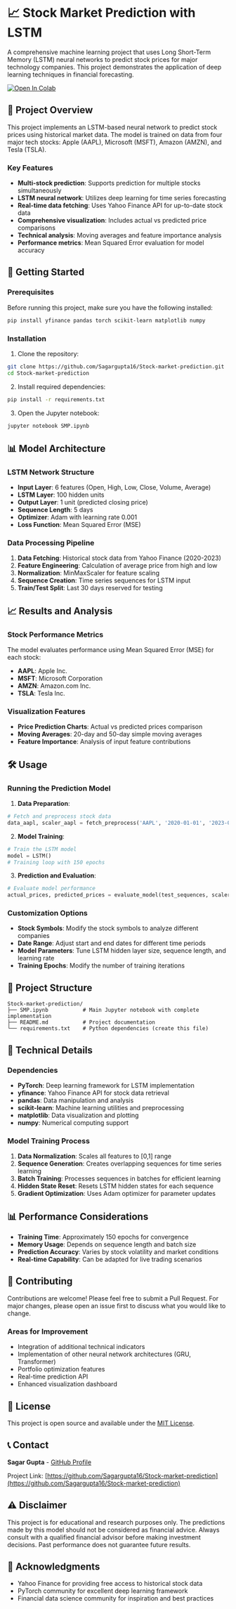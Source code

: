 # 📈 Stock Market Prediction with LSTM

A comprehensive machine learning project that uses Long Short-Term Memory (LSTM) neural networks to predict stock prices for major technology companies. This project demonstrates the application of deep learning techniques in financial forecasting.

[![Open In Colab](https://colab.research.google.com/assets/colab-badge.svg)](https://colab.research.google.com/github/Sagargupta16/Stock-market-prediction/blob/main/SMP.ipynb)

## 🎯 Project Overview

This project implements an LSTM-based neural network to predict stock prices using historical market data. The model is trained on data from four major tech stocks: Apple (AAPL), Microsoft (MSFT), Amazon (AMZN), and Tesla (TSLA).

### Key Features

- **Multi-stock prediction**: Supports prediction for multiple stocks simultaneously
- **LSTM neural network**: Utilizes deep learning for time series forecasting
- **Real-time data fetching**: Uses Yahoo Finance API for up-to-date stock data
- **Comprehensive visualization**: Includes actual vs predicted price comparisons
- **Technical analysis**: Moving averages and feature importance analysis
- **Performance metrics**: Mean Squared Error evaluation for model accuracy

## 🚀 Getting Started

### Prerequisites

Before running this project, make sure you have the following installed:

```bash
pip install yfinance pandas torch scikit-learn matplotlib numpy
```

### Installation

1. Clone the repository:

```bash
git clone https://github.com/Sagargupta16/Stock-market-prediction.git
cd Stock-market-prediction
```

2. Install required dependencies:

```bash
pip install -r requirements.txt
```

3. Open the Jupyter notebook:

```bash
jupyter notebook SMP.ipynb
```

## 📊 Model Architecture

### LSTM Network Structure

- **Input Layer**: 6 features (Open, High, Low, Close, Volume, Average)
- **LSTM Layer**: 100 hidden units
- **Output Layer**: 1 unit (predicted closing price)
- **Sequence Length**: 5 days
- **Optimizer**: Adam with learning rate 0.001
- **Loss Function**: Mean Squared Error (MSE)

### Data Processing Pipeline

1. **Data Fetching**: Historical stock data from Yahoo Finance (2020-2023)
2. **Feature Engineering**: Calculation of average price from high and low
3. **Normalization**: MinMaxScaler for feature scaling
4. **Sequence Creation**: Time series sequences for LSTM input
5. **Train/Test Split**: Last 30 days reserved for testing

## 📈 Results and Analysis

### Stock Performance Metrics

The model evaluates performance using Mean Squared Error (MSE) for each stock:

- **AAPL**: Apple Inc.
- **MSFT**: Microsoft Corporation
- **AMZN**: Amazon.com Inc.
- **TSLA**: Tesla Inc.

### Visualization Features

- **Price Prediction Charts**: Actual vs predicted prices comparison
- **Moving Averages**: 20-day and 50-day simple moving averages
- **Feature Importance**: Analysis of input feature contributions

## 🛠️ Usage

### Running the Prediction Model

1. **Data Preparation**:

```python
# Fetch and preprocess stock data
data_aapl, scaler_aapl = fetch_preprocess('AAPL', '2020-01-01', '2023-01-01')
```

2. **Model Training**:

```python
# Train the LSTM model
model = LSTM()
# Training loop with 150 epochs
```

3. **Prediction and Evaluation**:

```python
# Evaluate model performance
actual_prices, predicted_prices = evaluate_model(test_sequences, scaler, model, 'AAPL')
```

### Customization Options

- **Stock Symbols**: Modify the stock symbols to analyze different companies
- **Date Range**: Adjust start and end dates for different time periods
- **Model Parameters**: Tune LSTM hidden layer size, sequence length, and learning rate
- **Training Epochs**: Modify the number of training iterations

## 📁 Project Structure

```text
Stock-market-prediction/
├── SMP.ipynb           # Main Jupyter notebook with complete implementation
├── README.md           # Project documentation
└── requirements.txt    # Python dependencies (create this file)
```

## 🔧 Technical Details

### Dependencies

- **PyTorch**: Deep learning framework for LSTM implementation
- **yfinance**: Yahoo Finance API for stock data retrieval
- **pandas**: Data manipulation and analysis
- **scikit-learn**: Machine learning utilities and preprocessing
- **matplotlib**: Data visualization and plotting
- **numpy**: Numerical computing support

### Model Training Process

1. **Data Normalization**: Scales all features to [0,1] range
2. **Sequence Generation**: Creates overlapping sequences for time series learning
3. **Batch Training**: Processes sequences in batches for efficient learning
4. **Hidden State Reset**: Resets LSTM hidden states for each sequence
5. **Gradient Optimization**: Uses Adam optimizer for parameter updates

## 📊 Performance Considerations

- **Training Time**: Approximately 150 epochs for convergence
- **Memory Usage**: Depends on sequence length and batch size
- **Prediction Accuracy**: Varies by stock volatility and market conditions
- **Real-time Capability**: Can be adapted for live trading scenarios

## 🤝 Contributing

Contributions are welcome! Please feel free to submit a Pull Request. For major changes, please open an issue first to discuss what you would like to change.

### Areas for Improvement

- Integration of additional technical indicators
- Implementation of other neural network architectures (GRU, Transformer)
- Portfolio optimization features
- Real-time prediction API
- Enhanced visualization dashboard

## 📝 License

This project is open source and available under the [MIT License](LICENSE).

## 📞 Contact

**Sagar Gupta** - [GitHub Profile](https://github.com/Sagargupta16)

Project Link: [https://github.com/Sagargupta16/Stock-market-prediction](https://github.com/Sagargupta16/Stock-market-prediction)

## ⚠️ Disclaimer

This project is for educational and research purposes only. The predictions made by this model should not be considered as financial advice. Always consult with a qualified financial advisor before making investment decisions. Past performance does not guarantee future results.

## 🙏 Acknowledgments

- Yahoo Finance for providing free access to historical stock data
- PyTorch community for excellent deep learning framework
- Financial data science community for inspiration and best practices